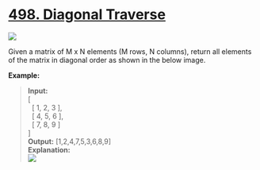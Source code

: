 # [498. Diagonal Traverse](https://leetcode.com/problems/diagonal-traverse/description/)

![](https://img.shields.io/badge/Difficulty-Medium-F8AF40.svg)


Given a matrix of M x N elements (M rows, N columns), return all elements of the matrix in diagonal order as shown in the below image.

**Example:**

> **Input:** <br />
> [ <br />
> &nbsp; [ 1, 2, 3 ],<br />
> &nbsp; [ 4, 5, 6 ],<br />
> &nbsp; [ 7, 8, 9 ]<br />
> ]<br />
> **Output:**  [1,2,4,7,5,3,6,8,9]<br />
> **Explanation:**<br />
> ![](https://leetcode.com/static/images/problemset/diagonal_traverse.png)